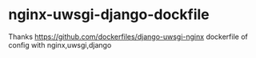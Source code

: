 # nginx-uwsgi-django-dockfile
Thanks https://github.com/dockerfiles/django-uwsgi-nginx
dockerfile of config with nginx,uwsgi,django
